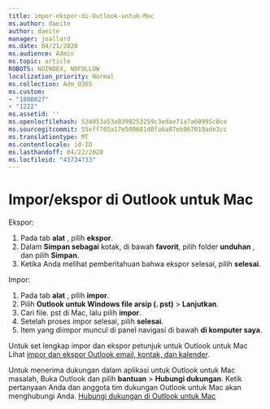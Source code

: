 ```yaml
---
title: impor-ekspor-di-Outlook-untuk-Mac
ms.author: daeite
author: daeite
manager: joallard
ms.date: 04/21/2020
ms.audience: Admin
ms.topic: article
ROBOTS: NOINDEX, NOFOLLOW
localization_priority: Normal
ms.collection: Adm_O365
ms.custom:
- "1800027"
- "1222"
ms.assetid: ''
ms.openlocfilehash: 524053a53a8390253259c3edae71a7a60995c8ce
ms.sourcegitcommit: 55eff703a17e500681d8fa6a87eb067019ade3cc
ms.translationtype: MT
ms.contentlocale: id-ID
ms.lasthandoff: 04/22/2020
ms.locfileid: "43724733"
---
```

# <a name="importexport-in-outlook-for-mac"></a>Impor/ekspor di Outlook untuk Mac 

Ekspor:
1. Pada tab **alat** , pilih **ekspor**.
2. Dalam **Simpan sebagai** kotak, di bawah **favorit**, pilih folder **unduhan** , dan pilih **Simpan**.
3. Ketika Anda melihat pemberitahuan bahwa ekspor selesai, pilih **selesai**.

Impor:
1. Pada tab **alat** , pilih **impor**.
2. Pilih **Outlook untuk Windows file arsip (. pst)** > **Lanjutkan**.
3. Cari file. pst di Mac, lalu pilih **impor**.
4. Setelah proses impor selesai, pilih **selesai**.
5. Item yang diimpor muncul di panel navigasi di bawah **di komputer saya**.

Untuk set lengkap impor dan ekspor petunjuk untuk Outlook untuk Mac Lihat [impor dan ekspor Outlook email, kontak, dan kalender](https://support.office.com/article/92577192-3881-4502-b79d-c3bbada6c8ef#ID0EAACAAA=Mac). 

Untuk menerima dukungan dalam aplikasi untuk Outlook untuk Mac masalah, Buka Outlook dan pilih **bantuan** > **Hubungi dukungan**. Ketik pertanyaan Anda dan anggota tim dukungan Outlook untuk Mac akan menghubungi Anda. [Hubungi dukungan di Outlook untuk Mac](https://go.microsoft.com/fwlink/?linkid=2002400&clcid=0x409)